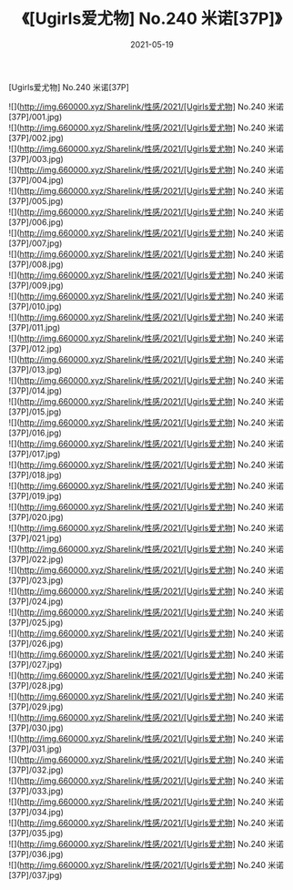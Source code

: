 ﻿---
layout: post
title:  《[Ugirls爱尤物] No.240 米诺[37P]》
date:   2021-05-19
img: http://img.660000.xyz/Sharelink/性感/2021/[Ugirls爱尤物] No.240 米诺[37P]/000.jpg
categories: [美女, 清纯, 唯美]
---

[Ugirls爱尤物] No.240 米诺[37P]

  ![](http://img.660000.xyz/Sharelink/性感/2021/[Ugirls爱尤物] No.240 米诺[37P]/001.jpg) <br> ![](http://img.660000.xyz/Sharelink/性感/2021/[Ugirls爱尤物] No.240 米诺[37P]/002.jpg) <br> ![](http://img.660000.xyz/Sharelink/性感/2021/[Ugirls爱尤物] No.240 米诺[37P]/003.jpg) <br> ![](http://img.660000.xyz/Sharelink/性感/2021/[Ugirls爱尤物] No.240 米诺[37P]/004.jpg) <br> ![](http://img.660000.xyz/Sharelink/性感/2021/[Ugirls爱尤物] No.240 米诺[37P]/005.jpg) <br> ![](http://img.660000.xyz/Sharelink/性感/2021/[Ugirls爱尤物] No.240 米诺[37P]/006.jpg) <br> ![](http://img.660000.xyz/Sharelink/性感/2021/[Ugirls爱尤物] No.240 米诺[37P]/007.jpg) <br> ![](http://img.660000.xyz/Sharelink/性感/2021/[Ugirls爱尤物] No.240 米诺[37P]/008.jpg) <br> ![](http://img.660000.xyz/Sharelink/性感/2021/[Ugirls爱尤物] No.240 米诺[37P]/009.jpg) <br> ![](http://img.660000.xyz/Sharelink/性感/2021/[Ugirls爱尤物] No.240 米诺[37P]/010.jpg) <br> ![](http://img.660000.xyz/Sharelink/性感/2021/[Ugirls爱尤物] No.240 米诺[37P]/011.jpg) <br> ![](http://img.660000.xyz/Sharelink/性感/2021/[Ugirls爱尤物] No.240 米诺[37P]/012.jpg) <br> ![](http://img.660000.xyz/Sharelink/性感/2021/[Ugirls爱尤物] No.240 米诺[37P]/013.jpg) <br> ![](http://img.660000.xyz/Sharelink/性感/2021/[Ugirls爱尤物] No.240 米诺[37P]/014.jpg) <br> ![](http://img.660000.xyz/Sharelink/性感/2021/[Ugirls爱尤物] No.240 米诺[37P]/015.jpg) <br> ![](http://img.660000.xyz/Sharelink/性感/2021/[Ugirls爱尤物] No.240 米诺[37P]/016.jpg) <br> ![](http://img.660000.xyz/Sharelink/性感/2021/[Ugirls爱尤物] No.240 米诺[37P]/017.jpg) <br> ![](http://img.660000.xyz/Sharelink/性感/2021/[Ugirls爱尤物] No.240 米诺[37P]/018.jpg) <br> ![](http://img.660000.xyz/Sharelink/性感/2021/[Ugirls爱尤物] No.240 米诺[37P]/019.jpg) <br> ![](http://img.660000.xyz/Sharelink/性感/2021/[Ugirls爱尤物] No.240 米诺[37P]/020.jpg) <br> ![](http://img.660000.xyz/Sharelink/性感/2021/[Ugirls爱尤物] No.240 米诺[37P]/021.jpg) <br> ![](http://img.660000.xyz/Sharelink/性感/2021/[Ugirls爱尤物] No.240 米诺[37P]/022.jpg) <br> ![](http://img.660000.xyz/Sharelink/性感/2021/[Ugirls爱尤物] No.240 米诺[37P]/023.jpg) <br> ![](http://img.660000.xyz/Sharelink/性感/2021/[Ugirls爱尤物] No.240 米诺[37P]/024.jpg) <br> ![](http://img.660000.xyz/Sharelink/性感/2021/[Ugirls爱尤物] No.240 米诺[37P]/025.jpg) <br> ![](http://img.660000.xyz/Sharelink/性感/2021/[Ugirls爱尤物] No.240 米诺[37P]/026.jpg) <br> ![](http://img.660000.xyz/Sharelink/性感/2021/[Ugirls爱尤物] No.240 米诺[37P]/027.jpg) <br> ![](http://img.660000.xyz/Sharelink/性感/2021/[Ugirls爱尤物] No.240 米诺[37P]/028.jpg) <br> ![](http://img.660000.xyz/Sharelink/性感/2021/[Ugirls爱尤物] No.240 米诺[37P]/029.jpg) <br> ![](http://img.660000.xyz/Sharelink/性感/2021/[Ugirls爱尤物] No.240 米诺[37P]/030.jpg) <br> ![](http://img.660000.xyz/Sharelink/性感/2021/[Ugirls爱尤物] No.240 米诺[37P]/031.jpg) <br> ![](http://img.660000.xyz/Sharelink/性感/2021/[Ugirls爱尤物] No.240 米诺[37P]/032.jpg) <br> ![](http://img.660000.xyz/Sharelink/性感/2021/[Ugirls爱尤物] No.240 米诺[37P]/033.jpg) <br> ![](http://img.660000.xyz/Sharelink/性感/2021/[Ugirls爱尤物] No.240 米诺[37P]/034.jpg) <br> ![](http://img.660000.xyz/Sharelink/性感/2021/[Ugirls爱尤物] No.240 米诺[37P]/035.jpg) <br> ![](http://img.660000.xyz/Sharelink/性感/2021/[Ugirls爱尤物] No.240 米诺[37P]/036.jpg) <br> ![](http://img.660000.xyz/Sharelink/性感/2021/[Ugirls爱尤物] No.240 米诺[37P]/037.jpg) <br>